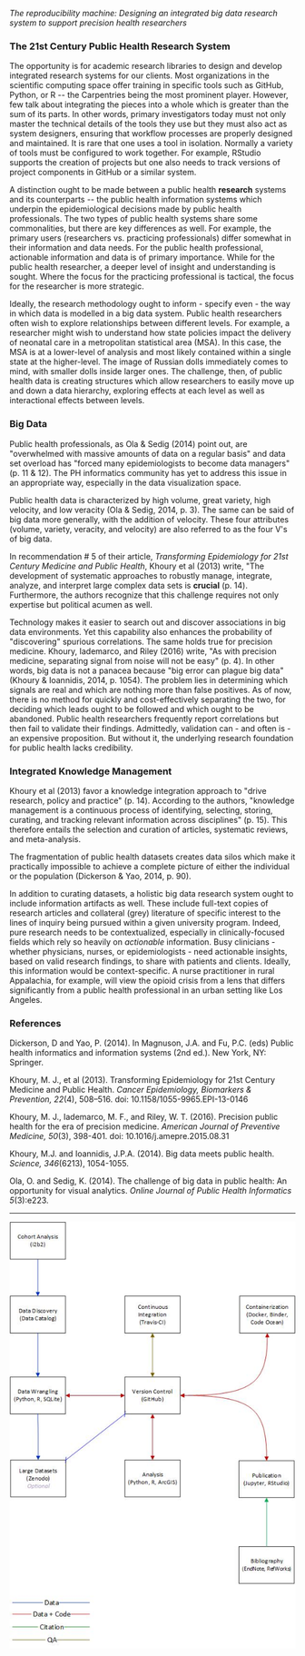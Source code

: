 
*The reproducibility machine: Designing an integrated big data research system to support precision health researchers*

### The 21st Century Public Health Research System
The opportunity is for academic research libraries to design and develop integrated research systems for our clients.  Most organizations in the scientific computing space offer training in specific tools such as GitHub, Python, or R -- the Carpentries being the most prominent player.  However, few talk about integrating the pieces into a whole which is greater than the sum of its parts.  In other words, primary investigators today must not only master the technical details of the tools they use but they must also act as system designers, ensuring that workflow processes are properly designed and maintained.  It is rare that one uses a tool in isolation.  Normally a variety of tools must be configured to work together.  For example, RStudio supports the creation of projects but one also needs to track versions of project components in GitHub or a similar system. 

A distinction ought to be made between a public health **research** systems and its counterparts -- the public health information systems which underpin the epidemiological decisions made by public health professionals.  The two types of public health systems share some commonalities, but there are key differences as well.  For example, the primary users (researchers vs. practicing professionals) differ somewhat in their information and data needs.  For the public health professional, actionable information and data is of primary importance.  While for the public health researcher, a deeper level of insight and understanding is sought.  Where the focus for the practicing professional is tactical, the focus for the researcher is more strategic.

Ideally, the research methodology ought to inform - specify even - the way in which data is modelled in a big data system.  Public health researchers often wish to explore relationships between different levels.  For example, a researcher might wish to understand how state policies impact the delivery of neonatal care in a metropolitan statistical area (MSA).  In this case, the MSA is at a lower-level of analysis and most likely contained within a single state at the higher-level.  The image of Russian dolls immediately comes to mind, with smaller dolls inside larger ones.  The challenge, then, of public health data is creating structures which allow researchers to easily move up and down a data hierarchy, exploring effects at each level as well as interactional effects between levels.

### Big Data
Public health professionals, as Ola & Sedig (2014) point out, are "overwhelmed with massive amounts of data on a regular basis" and data set overload has "forced many epidemiologists to become data managers" (p. 11 & 12).  The PH informatics community has yet to address this issue in an appropriate way, especially in the data visualization space. 

Public health data is characterized by high volume, great variety, high velocity, and low veracity (Ola & Sedig, 2014, p. 3).  The same can be said of big data more generally, with the addition of velocity.  These four attributes (volume, variety, veracity, and velocity) are also referred to as the four V's of big data.

In recommendation # 5 of their article, *Transforming Epidemiology for 21st Century Medicine and Public Health*, Khoury et al (2013) write, "The development of systematic approaches to robustly manage, integrate, analyze, and interpret large complex data sets is **crucial** (p. 14).  Furthermore, the authors recognize that this challenge requires not only expertise but political acumen as well.

Technology makes it easier to search out and discover associations in big data environments.  Yet this capability also enhances the probability of "discovering" spurious correlations.  The same holds true for precision medicine.  Khoury, Iademarco, and Riley (2016) write, "As with precision medicine, separating signal from noise will not be easy" (p. 4).  In other words, big data is not a panacea because "big error can plague big data" (Khoury & Ioannidis, 2014, p. 1054).  The problem lies in determining which signals are real and which are nothing more than false positives.  As of now, there is no method for quickly and cost-effectively separating the two, for deciding which leads ought to be followed and which ought to be abandoned.  Public health researchers frequently report correlations but then fail to validate their findings.  Admittedly, validation can - and often is - an expensive proposition.  But without it, the underlying research foundation for public health lacks credibility.

### Integrated Knowledge Management
Khoury et al (2013) favor a knowledge integration approach to "drive research, policy and practice" (p. 14).  According to the authors, "knowledge management is a continuous process of identifying, selecting, storing, curating, and tracking relevant information across disciplines" (p. 15).  This therefore entails the selection and curation of articles, systematic reviews, and meta-analysis.

The fragmentation of public health datasets creates data silos which make it practically impossible to achieve a complete picture of either the individual or the population (Dickerson & Yao, 2014, p. 90).

In addition to curating datasets, a holistic big data research system ought to include information artifacts as well.  These include full-text copies of research articles and collateral (grey) literature of specific interest to the lines of inquiry being pursued within a given university program.  Indeed, pure research needs to be contextualized, especially in clinically-focused fields which rely so heavily on *actionable* information.  Busy clinicians - whether physicians, nurses, or epidemiologists - need actionable insights, based on valid research findings, to share with patients and clients.  Ideally, this information would be context-specific.  A nurse practitioner in rural Appalachia, for example, will view the opioid crisis from a lens that differs significantly from a public health professional in an urban setting like Los Angeles.

### References
Dickerson, D and Yao, P. (2014). In Magnuson, J.A. and Fu, P.C. (eds) Public health informatics and information systems (2nd ed.). New York, NY: Springer.

Khoury, M. J., et al (2013). Transforming Epidemiology for 21st Century Medicine and Public Health.  *Cancer Epidemiology, Biomarkers & Prevention, 22*(4), 508–516.  doi:  10.1158/1055-9965.EPI-13-0146

Khoury, M. J., Iademarco, M. F., and Riley, W. T. (2016). Precision public health for the era of precision medicine.  *American Journal of Preventive Medicine, 50*(3), 398-401. doi: 10.1016/j.amepre.2015.08.31  

Khoury, M.J. and Ioannidis, J.P.A. (2014).  Big data meets public health. *Science, 346*(6213), 1054-1055.

Ola, O. and Sedig, K. (2014). The challenge of big data in public health: An opportunity for visual analytics. *Online Journal of Public Health Informatics 5*(3):e223.


----
![Figure 1](../fig/precision_health_system.jpg)


